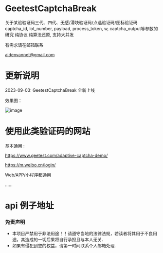 # GeetestCaptchaBreak
关于某验验证码三代、四代、无感/滑块验证码/点选验证码/图标验证码 captcha_id, lot_number, payload, process_token, w, captcha_output等参数的研究 纯协议 纯算法还原, 支持大并发

有需求请在邮箱联系

aidenvannet@gmail.com


# 更新说明
2023-09-03: GeetestCaptchaBreak 全新上线

效果图：

![image](https://github.com/aiden2048/TencentCaptchaBreak/blob/main/examples/100成功截图.jpg)

# 使用此类验证码的网站

基本通用 :

https://www.geetest.com/adaptive-captcha-demo/

https://m.weibo.cn/login/

Web/APP/小程序都通用

......


# api 例子地址

<!-- * [xxx](https://github.com/aiden2048/xxx) -->



### 免责声明
* 本项目严禁用于非法用途！！请遵守当地的法律法规，若读者将其用于不良用途，其造成的一切后果将自行承担且与本人无关.
* 如果有侵犯到您的权益，请第一时间联系个人邮箱处理.
